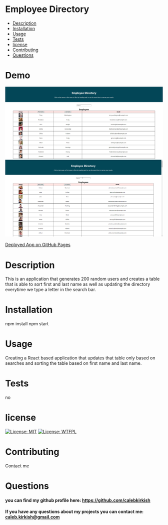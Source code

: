 # Employee Directory

- [Description](#description)
- [Installation](#installation)
- [Usage](#usage)
- [Tests](#tests)
- [license](#license)
- [Contributing](#contributing)
- [Questions](#questions)

# Demo

![Employee-Directory-Overview](https://github.com/calebkirkish/react-employee-directory/blob/master/demo/employee-directory-overview.jpg)
![Employee-Directory-Search](https://github.com/calebkirkish/react-employee-directory/blob/master/demo/employee-search.gif)

[Deployed App on GitHub Pages](https://calebkirkish.github.io/react-employee-directory/)

# Description

This is an application that generates 200 random users and creates a table that is able to sort first and last name as well as updating the directory everytime we type a letter in the search bar.

# Installation

npm install
npm start

# Usage

Creating a React based application that updates that table only based on searches and sorting the table based on first name and last name.

# Tests

no

# license

[![License: MIT](https://img.shields.io/badge/License-MIT-darkred.svg)](https://opensource.org/licenses/MIT)
[![License: WTFPL](https://img.shields.io/badge/License-WTFPL-darkgreen.svg)](http://www.wtfpl.net/about/)

# Contributing

Contact me

# Questions

#### you can find my github profile here: https://github.com/calebkirkish

#### If you have any questions about my projects you can contact me: caleb.kirkish@gmail.com
